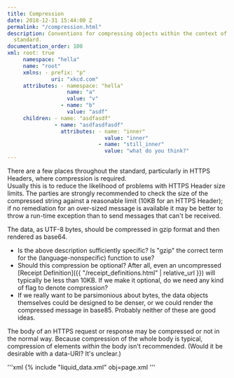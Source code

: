 ```yaml
---
title: Compression
date: 2018-12-31 15:44:00 Z
permalink: "/compression.html"
description: Conventions for compressing objects within the context of the 402-Receipts
  standard.
documentation_order: 100
xml: root: true
     namespace: "hella"
     name: "root"
     xmlns: - prefix: "p"
              uri: "xkcd.com"
     attributes: - namespace: "hella"
                   name: "a"
                   value: "v"
                 - name: "b"
                   value: "asdf"
     children: - name: "asdfasdf"
               - name: "asdfasdfasdf"
                 attributes: - name: "inner"
                               value: "inner"
                             - name: "still_inner"
                               value: "what do you think?"
---
```


There are a few places throughout the standard, particularly in HTTPS Headers, where compression is required.  
Usually this is to reduce the likelihood of problems with HTTPS Header size limits. The parties are strongly recommended to check the size of the compressed string against a reasonable limit (10KB for an HTTPS Header); if no remediation for an over-sized message is available it may be better to throw a run-time exception than to send messages that can't be received. 

The data, as UTF-8 bytes, should be compressed in gzip format and then rendered as base64.

- Is the above description sufficiently specific? Is "gzip" the correct term for the (language-nonspecific) function to use?
- Should this compression be optional? After all, even an uncompressed [Receipt Definition]({{ "/receipt_definitions.html" | relative_url }}) will typically be less than 10KB. If we make it optional, do we need any kind of flag to denote compression?
- If we really want to be parsimonious about bytes, the data objects themselves could be designed to be denser, or we could render the compressed message in base85. Probably neither of these are good ideas.

The body of an HTTPS request or response may be compressed or not in the normal way. Because compression of the whole body is typical, compression of elements _within_ the body isn't recommended. (Would it be desirable with a data-URI? It's unclear.)

'''xml
{% include "liquid_data.xml" obj=page.xml
'''

